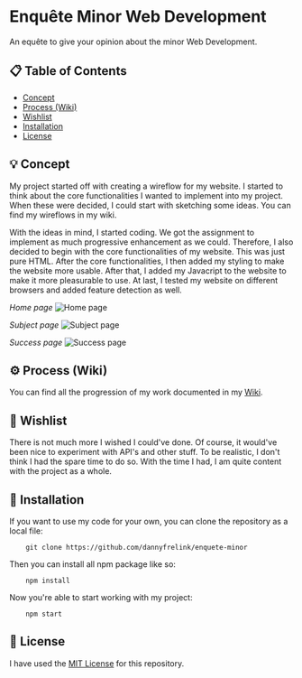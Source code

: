 # Enquête Minor Web Development

An equête to give your opinion about the minor Web Development.

## 📋 Table of Contents

* [Concept](https://github.com/dannyfrelink/enquete-minor#-concept)
* [Process (Wiki)](https://github.com/dannyfrelink/enquete-minor#%EF%B8%8F-process-wiki)
* [Wishlist](https://github.com/dannyfrelink/enquete-minor#-wishlist)
* [Installation](https://github.com/dannyfrelink/enquete-minor#-installation)
* [License](https://github.com/dannyfrelink/enquete-minor#-license)

## 💡 Concept

My project started off with creating a wireflow for my website. I started to think about the core functionalities I wanted to implement into my project. When these were decided, I could start with sketching some ideas. You can find my wireflows in my wiki.

With the ideas in mind, I started coding. We got the assignment to implement as much progressive enhancement as we could. Therefore, I also decided to begin with the core functionalities of my website. This was just pure HTML. After the core functionalities, I then added my styling to make the website more usable. After that, I added my Javacript to the website to make it more pleasurable to use. At last, I tested my website on different browsers and added feature detection as well.

_Home page_
![Home page](https://github.com/dannyfrelink/enquete-minor/blob/main/images/home-screen-styling.png)

_Subject page_
![Subject page](https://github.com/dannyfrelink/enquete-minor/blob/main/images/subject1-styling.png)

_Success page_
![Success page](https://github.com/dannyfrelink/enquete-minor/blob/main/images/success-page-styling.png)

## ⚙️ Process (Wiki)

You can find all the progression of my work documented in my [Wiki](https://github.com/dannyfrelink/enquete-minor/wiki/Proces).

## 📝 Wishlist

There is not much more I wished I could've done. Of course, it would've been nice to experiment with API's and other stuff. To be realistic, I don't think I had the spare time to do so. With the time I had, I am quite content with the project as a whole.

## 🔧 Installation

If you want to use my code for your own, you can clone the repository as a local file:

```
    git clone https://github.com/dannyfrelink/enquete-minor
```

Then you can install all npm package like so:

```
    npm install
```

Now you're able to start working with my project:

```
    npm start
```

## 📄 License

I have used the [MIT License](https://github.com/dannyfrelink/enquete-minor/blob/main/LICENSE) for this repository.